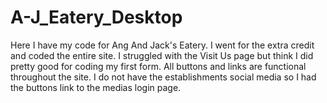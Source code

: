 # A-J_Eatery_Desktop
Here I have my code for Ang And Jack's Eatery. I went for the extra credit and coded the entire site. 
I struggled with the Visit Us page but think I did pretty good for coding my first form. All buttons and links are functional throughout the site. I do not have the establishments social media so I had the buttons link to the medias login page. 
